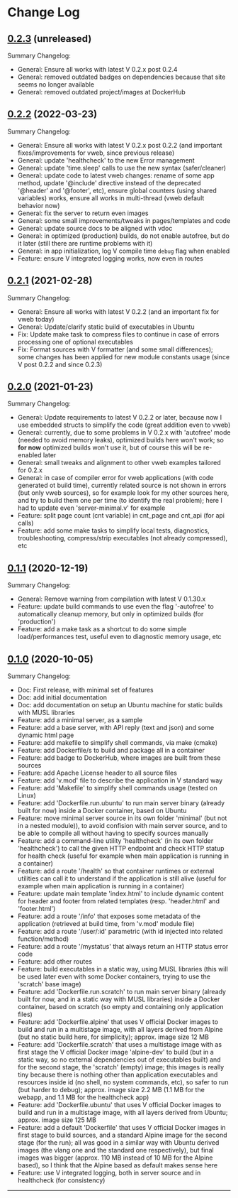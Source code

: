 # Change Log

## [0.2.3](https://github.com/smartiniOnGitHub/vweb-example/releases/tag/0.2.3) (unreleased)
Summary Changelog:
- General: Ensure all works with latest V 0.2.x post 0.2.4
- General: removed outdated badges on dependencies 
  because that site seems no longer available
- General: removed outdated project/images at DockerHub


## [0.2.2](https://github.com/smartiniOnGitHub/vweb-example/releases/tag/0.2.2) (2022-03-23)
Summary Changelog:
- General: Ensure all works with latest V 0.2.x post 0.2.2 
  (and important fixes/improvements for vweb, since previous release)
- General: update 'healthcheck' to the new Error management
- General: update 'time.sleep' calls to use the new syntax (safer/cleaner)
- General: update code to latest vweb changes: 
  rename of some app method, update '@include' directive 
  instead of the deprecated '@header' and '@footer', etc), 
  ensure global counters (using shared variables) works, 
  ensure all works in multi-thread (vweb default behavior now)
- General: fix the server to return even images
- General: some small improvements/tweaks in pages/templates and code
- General: update source docs to be aligned with vdoc
- General: in optimized (production) builds, do not enable autofree, 
  but do it later (still there are runtime problems with it)
- General: in app initialization, log V compile time `debug` flag when enabled
- Feature: ensure V integrated logging works, now even in routes


## [0.2.1](https://github.com/smartiniOnGitHub/vweb-example/releases/tag/0.2.1) (2021-02-28)
Summary Changelog:
- General: Ensure all works with latest V 0.2.2 (and an important fix for vweb today) 
- General: Update/clarify static build of executables in Ubuntu
- Fix: Update make task to compress files to continue in case of errors 
  processing one of optional executables
- Fix: Format sources with V formatter (and some small differences); 
  some changes has been applied for new module constants usage (since V post 0.2.2 and since 0.2.3)

## [0.2.0](https://github.com/smartiniOnGitHub/vweb-example/releases/tag/0.2.0) (2021-01-23)
Summary Changelog:
- General: Update requirements to latest V 0.2.2 or later, 
  because now I use embedded structs to simplify the code (great addition even to vweb)
- General: currently, due to some problems in V 0.2.x with 'autofree' mode 
  (needed to avoid memory leaks), optimized builds here won't work; 
  so **for now** optimized builds won't use it, but of course this will be re-enabled later
- General: small tweaks and alignment to other vweb examples tailored for 0.2.x
- General: in case of compiler error for vweb applications (with code generated ot build time), 
  currently related source is not shown in errors (but only vweb sources), 
  so for example look for my other sources here, and try to build them one per time 
  (to identify the real problem); here I had to update even 'server-minimal.v' for example
- Feature: split page count (cnt variable) in cnt_page and cnt_api (for api calls)
- Feature: add some make tasks to simplify local tests, diagnostics, troubleshooting, 
  compress/strip executables (not already compressed), etc

## [0.1.1](https://github.com/smartiniOnGitHub/vweb-example/releases/tag/0.1.1) (2020-12-19)
Summary Changelog:
- General: Remove warning from compilation with latest V 0.1.30.x
- Feature: update build commands to use even the flag '-autofree' to automatically cleanup memory, 
  but only in optimized builds (for 'production')
- Feature: add a make task as a shortcut to do some simple load/performances test, 
  useful even to diagnostic memory usage, etc

## [0.1.0](https://github.com/smartiniOnGitHub/vweb-example/releases/tag/0.1.0) (2020-10-05)
Summary Changelog:
- Doc: First release, with minimal set of features
- Doc: add initial documentation
- Doc: add documentation on setup an Ubuntu machine for static builds with MUSL libraries
- Feature: add a minimal server, as a sample
- Feature: add a base server, with API reply (text and json) and some dynamic html page
- Feature: add makefile to simplify shell commands, via make (cmake)
- Feature: add Dockerfile/s to build and package all in a container
- Feature: add badge to DockerHub, where images are built from these sources
- Feature: add Apache License header to all source files
- Feature: add 'v.mod' file to describe the application in V standard way
- Feature: add 'Makefile' to simplify shell commands usage (tested on Linux)
- Feature: add 'Dockerfile.run.ubuntu' to run main server binary 
  (already built for now) inside a Docker container, based on Ubuntu
- Feature: move minimal server source in its own folder 'minimal' 
  (but not in a nested module)), to avoid confision with main server source, 
  and to be able to compile all without having to specify sources manually
- Feature: add a command-line utility 'healthcheck' (in its own folder 'healthcheck') 
  to call the given HTTP endpoint and check HTTP statup for health check 
  (useful for example when main application is running in a container)
- Feature: add a route '/health' so that container runtimes or external utilities 
  can call it to understand if the application is still alive 
  (useful for example when main application is running in a container)
- Feature: update main template 'index.html' to include dynamic content for 
  header and footer from related templates (resp. 'header.html' and 'footer.html')
- Feature: add a route '/info' that exposes some metadata of the application
  (retrieved at build time, from 'v.mod' module file)
- Feature: add a route '/user/:id' parametric (with id injected into related function/method)
- Feature: add a route '/mystatus' that always return an HTTP status error code
- Feature: add other routes
- Feature: build executables in a static way, using MUSL libraries
  (this will be used later even with some Docker containers, trying to use the 'scratch' base image)
- Feature: add 'Dockerfile.run.scratch' to run main server binary 
  (already built for now, and in a static way with MUSL libraries) inside a Docker container, 
  based on scratch (so empty and containing only application files)
- Feature: add 'Dockerfile.alpine' that uses V official Docker images to build and run 
  in a multistage image, with all layers derived from Alpine 
  (but no static build here, for simplicity); 
  approx. image size  12 MB
- Feature: add 'Dockerfile.scratch' that uses a multistage image with 
  as first stage the V official Docker image 'alpine-dev' to build 
  (but in a static way, so no external dependencies out of executables built) 
  and for the second stage, the 'scratch' (empty) image; this images is really tiny 
  because there is nothing other than application executables and resources inside id
  (no shell, no system commands, etc), so safer to run (but harder to debug); 
  approx. image size   2.2 MB (1.1 MB for the webapp, and 1.1 MB for the healthcheck app)
- Feature: add 'Dockerfile.ubuntu' that uses V official Docker images to build and run 
  in a multistage image, with all layers derived from Ubuntu; 
  approx. image size 125 MB
- Feature: add a default 'Dockerfile' that uses V official Docker images in first stage to build sources, 
  and a standard Alpine image for the second stage (for the run); 
  all was good in a similar way with Ubuntu derived images (the vlang one and the standard one respectively), 
  but final images was bigger (approx. 110 MB instead of 10 MB for the Alpine based), 
  so I think that the Alpine based as default makes sense here
- Feature: use V integrated logging, both in server source and in healthcheck (for consistency)

----
